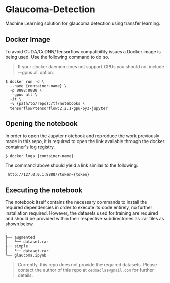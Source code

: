 # Glaucoma-Detection
Machine Learning solution for glaucoma detection using transfer learning.



## Docker Image

To avoid CUDA/CuDNN/Tensorflow compatibility issues a Docker image is
being used. Use the following command to do so.

> If your docker daemon does not support GPUs you should not include --gpus all
> option.

```
$ docker run -d \
  --name {container-name} \
  -p 8888:8888 \
  --gpus all \
  -it \
  -v {path/to/repo}:/tf/notebooks \
  tensorflow/tensorflow:2.2.1-gpu-py3-jupyter
```

## Opening the notebook

In order to open the Jupyter notebook and reproduce the work previously 
made in this repo, it is required to open the link available through the
docker container's log registry.

```
$ docker logs {container-name}
```

The command above should yield a link similar to the following.

```
 http://127.0.0.1:8888/?token={token}
```

## Executing the notebook

The notebook itself contains the necessary commands to install the required 
dependencies in order to execute its code entirely, no further installation
required. However, the datasets used for training are required and should be
provided within their respective subdirectories as .rar files as shown below.

```
.
├── augmented
│   └── dataset.rar
├── simple
│   └── dataset.rar
└── glaucoma.ipynb
```

> Currently, this repo does not provide the required datasets. Please contact
> the author of this repo at `cedmaclaz@gmail.com` for further details.

